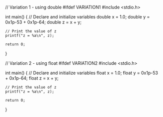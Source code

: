 

// Variation 1 - using double
#ifdef VARIATION1
#include <stdio.h>

int main() {
    // Declare and initialize variables
    double x = 1.0;
    double y = 0x1p-53 + 0x1p-64;
    double z = x + y;

    // Print the value of z
    printf("z = %a\n", z);

    return 0;
}

// Variation 2 - using float
#ifdef VARIATION2
#include <stdio.h>

int main() {
    // Declare and initialize variables
    float x = 1.0;
    float y = 0x1p-53 + 0x1p-64;
    float z = x + y;

    // Print the value of z
    printf("z = %a\n", z);

    return 0;
}
